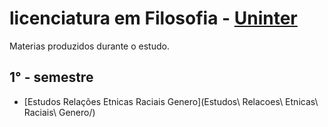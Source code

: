 # licenciatura em Filosofia - [Uninter](https://www.uninter.com)

Materias produzidos durante o estudo.

## 1° - semestre
+ [Estudos Relações Etnicas Raciais Genero](Estudos\ Relacoes\ Etnicas\ Raciais\ Genero/)
